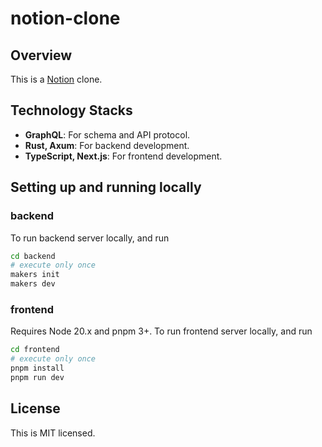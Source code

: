 # notion-clone

## Overview

This is a [Notion](https://www.notion.so/) clone.

## Technology Stacks

- **GraphQL**: For schema and API protocol.
- **Rust, Axum**: For backend development.
- **TypeScript, Next.js**: For frontend development.

## Setting up and running locally

### backend

To run backend server locally, and run

```sh
cd backend
# execute only once
makers init
makers dev
```

### frontend

Requires Node 20.x and pnpm 3+. To run frontend server locally, and run

```sh
cd frontend
# execute only once
pnpm install
pnpm run dev
```

## License

This is MIT licensed.
